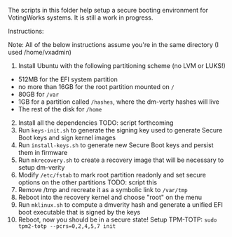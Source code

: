 The scripts in this folder help setup a secure booting environment for VotingWorks systems. It is still a work in progress. 

Instructions:

Note: All of the below instructions assume you're in the same directory (I used /home/vxadmin)

1. Install Ubuntu with the following partitioning scheme (no LVM or LUKS!)
- 512MB for the EFI system partition
- no more than 16GB for the root partition mounted on `/`
- 80GB for `/var`
- 1GB for a partition called `/hashes`, where the dm-verty hashes will live
- The rest of the disk for `/home`
2. Install all the dependencies TODO: script forthcoming
3. Run `keys-init.sh` to generate the signing key used to generate Secure Boot keys and sign kernel images
4. Run `install-keys.sh` to generate new Secure Boot keys and persist them in firmware
5. Run `mkrecovery.sh` to create a recovery image that will be necessary to setup dm-verity
6. Modify `/etc/fstab` to mark root partition readonly and set secure options on the other partitions TODO: script this
7. Remove /tmp and recreate it as a symbolic link to `/var/tmp`
8. Reboot into the recovery kernel and choose "root" on the menu
9. Run `mklinux.sh` to compute a dmverity hash and generate a unified EFI boot executable that is signed by the keys
10. Reboot, now you should be in a secure state! Setup TPM-TOTP: `sudo tpm2-totp --pcrs=0,2,4,5,7 init`
